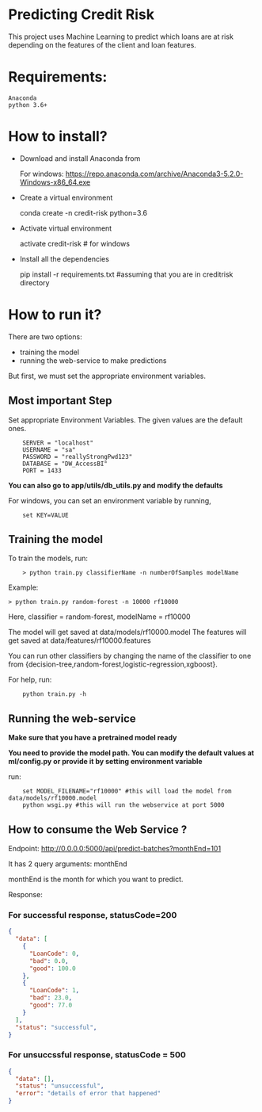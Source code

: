 # Predicting Credit Risk

This project uses Machine Learning to predict which loans are at risk depending on the features of the client and loan features.


# Requirements:

    Anaconda
    python 3.6+


# How to install?

+ Download and install Anaconda from 

    For windows: https://repo.anaconda.com/archive/Anaconda3-5.2.0-Windows-x86_64.exe


+ Create a virtual environment

    conda create -n credit-risk python=3.6

+ Activate virtual environment

    activate credit-risk # for windows

+ Install all the dependencies

    pip install -r requirements.txt #assuming that you are in creditrisk directory


# How to run it?

There are two options:
+ training the model
+ running the web-service to make predictions

But first, we must set the appropriate environment variables.

## Most important Step

Set appropriate Environment Variables. The given values are the default ones.

        SERVER = "localhost"
        USERNAME = "sa"
        PASSWORD = "reallyStrongPwd123"
        DATABASE = "DW_AccessBI"
        PORT = 1433

**You can also go to app/utils/db_utils.py and modify the defaults**

For windows, you can set an environment variable by running,

        set KEY=VALUE


## Training the model

To train the models, run:

        > python train.py classifierName -n numberOfSamples modelName

Example:

    > python train.py random-forest -n 10000 rf10000

Here, classifier = random-forest, modelName = rf10000

The model will get saved at data/models/rf10000.model
The features will get saved at data/features/rf10000.features

You can run other classifiers by changing the name of the classifier to one from {decision-tree,random-forest,logistic-regression,xgboost}.


For help, run:
        
        python train.py -h


## Running the web-service


**Make sure that you have a pretrained model ready**

**You need to provide the model path. You can modify the default values at ml/config.py or provide it by setting environment variable**

run:

        set MODEL_FILENAME="rf10000" #this will load the model from data/models/rf10000.model
        python wsgi.py #this will run the webservice at port 5000



## How to consume the Web Service ?

Endpoint: http://0.0.0.0:5000/api/predict-batches?monthEnd=101

It has 2 query arguments: monthEnd

monthEnd is the month for which you want to predict.

Response:

### For successful response, statusCode=200

```json
{
  "data": [
    {
      "LoanCode": 0, 
      "bad": 0.0, 
      "good": 100.0
    }, 
    {
      "LoanCode": 1, 
      "bad": 23.0, 
      "good": 77.0
    }
  ],
  "status": "successful",
}
```

### For unsuccssful response, statusCode = 500

```json
{
  "data": [],
  "status": "unsuccessful",
  "error": "details of error that happened"
}

```